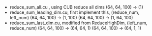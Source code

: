 * reduce_sum_all.cu  , using CUB reduce all dims
(64, 64, 100) -> (1)
* reduce_sum_leading_dim.cu, first implement this, (reduce_num, left_num)
(64, 64, 100) -> (1, 100)
(64, 64, 100) -> (1, 64, 100)
* reduce_sum_last_dim.cu, modified from ReduceHighDim, (left_num, reduce_num)
(64, 64, 100) -> (64, 64, 1)
(64, 64, 100) -> (64, 1, 1)
